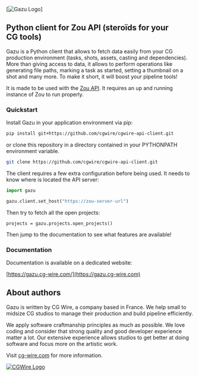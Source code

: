 [![Gazu Logo](https://gazu.cg-wire.com/gazu.png)]

## Python client for Zou API (steroïds for your CG tools)

Gazu is a Python client that allows to fetch data easily from your CG production
environment (tasks, shots, assets, casting and dependencies). 
More than giving access to data, it allows to perform operations
like generating file paths, marking a task as started, setting a thumbnail on a
shot and many more. To make it short, it will boost your pipeline tools!

It is made to be used with the [Zou API](https://zou.cg-wire.com). It requires
an up and running instance of Zou to run properly.

### Quickstart

Install Gazu in your application environment via pip:

```bash
pip install git+https://github.com/cgwire/cgwire-api-client.git
```

or clone this repository in a directory contained in your PYTHONPATH
environment variable.

```bash
git clone https://github.com/cgwire/cgwire-api-client.git
```

The client requires a few extra configuration before being used. It needs
to know where is located the API server:

```python
import gazu

gazu.client.set_host("https://zou-server-url")
```

Then try to fetch all the open projects:

```
projects = gazu.projects.open_projects()
```

Then jump to the documentation to see what features are available!


### Documentation

Documentation is available on a dedicated website:

[https://gazu.cg-wire.com/](https://gazu.cg-wire.com)


## About authors

Gazu is written by CG Wire, a company based in France. We help small to
midsize CG studios to manage their production and build pipeline efficiently.

We apply software craftmanship principles as much as possible. We love
coding and consider that strong quality and good developer experience matter a
 lot.
Our extensive experience allows studios to get better at doing software and
 focus
more on the artistic work.

Visit [cg-wire.com](https://cg-wire.com) for more information.

[![CGWire Logo](https://gazu.cg-wire.com/cgwire.png)](https://cgwire.com)
